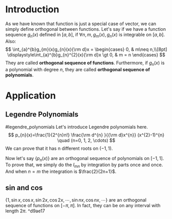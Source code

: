 
# Introduction
As we have known that function is just a special case of vector, we can simply define orthogonal between functions.
Let's say if we have a function sequence $g_{n}(x)$ defined in $[a, b]$, if $\forall n,m, g_{m}(x), g_{n}(x)$ is integrable on $[a, b]$.
Also:
$$
\int_{a}^{b}g_{m}(x)g_{n}(x){\rm d}x = \begin{cases} 0, & m\neq n,\\[8pt]
 \displaystyle\int_{a}^{b}g_{n}^{2}(x){\rm d}x \gt 0, & m = n
\end{cases}
$$
They are called **orthogonal sequence of functions**.
Furthermore, if $g_{n}(x)$ is a polynomial with degree $n$, they are called **orthogonal sequence of polynomials**.

# Application
## Legendre Polynomials
#legendre_polynomials
Let's introduce Legendre polynomials here.
$$
p_{n}(x)=\frac{1}{2^{n}n!} \frac{\rm d^{n} }{{\rm d}x^{n}} (x^{2}-1)^{n} \quad (n=0, 1, 2, \cdots)
$$
We can prove that it has n different roots on $(-1, 1)$.

Now let's say $\{p_{n}(x)\}$ are an orthogonal sequence of polynomials on $[-1, 1]$.
To prove that, we simply do the $I_{mn}$ by integration by parts once and once.
And when $n = m$ the integration is $\frac{2}{2n+1}$.

## sin and cos
$\{1, \sin x, \cos x, \sin 2x, \cos 2x, \cdots, \sin nx, \cos nx, \cdots\}$ are an orthogonal sequence of functions on $[-\pi, \pi]$.
In fact, they can be on any interval with length $2\pi$. ^d9ae17
